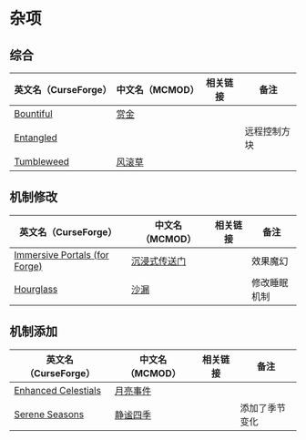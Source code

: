 # 杂项

## 综合

| 英文名（CurseForge）                                                  | 中文名（MCMOD）                                | 相关链接 | 备注         |
| --------------------------------------------------------------------- | ---------------------------------------------- | -------- | ------------ |
| [Bountiful](https://www.curseforge.com/minecraft/mc-mods/bountiful)   | [赏金](https://www.mcmod.cn/class/2657.html)   |          |              |
| [Entangled](https://www.curseforge.com/minecraft/mc-mods/entangled)   |                                                |          | 远程控制方块 |
| [Tumbleweed](https://www.curseforge.com/minecraft/mc-mods/tumbleweed) | [风滚草](https://www.mcmod.cn/class/1880.html) |          |              |

## 机制修改

| 英文名（CurseForge）                                                                                      | 中文名（MCMOD）                                      | 相关链接 | 备注         |
| --------------------------------------------------------------------------------------------------------- | ---------------------------------------------------- | -------- | ------------ |
| [Immersive Portals (for Forge)](https://www.curseforge.com/minecraft/mc-mods/immersive-portals-for-forge) | [沉浸式传送门](https://www.mcmod.cn/class/2410.html) |          | 效果魔幻     |
| [Hourglass](https://www.curseforge.com/minecraft/mc-mods/hourglass)                                       | [沙漏](https://www.mcmod.cn/class/4815.html)         |          | 修改睡眠机制 |

## 机制添加

| 英文名（CurseForge）                                                                    | 中文名（MCMOD）                                  | 相关链接 | 备注           |
| --------------------------------------------------------------------------------------- | ------------------------------------------------ | -------- | -------------- |
| [Enhanced Celestials](https://www.curseforge.com/minecraft/mc-mods/enhanced-celestials) | [月亮事件](https://www.mcmod.cn/class/3452.html) |          |                |
| [Serene Seasons](https://www.curseforge.com/minecraft/mc-mods/serene-seasons)           | [静谧四季](https://www.mcmod.cn/class/1132.html) |          | 添加了季节变化 |
